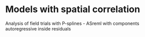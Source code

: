 # Models with spatial correlation
Analysis of field trials with P-splines - ASreml with components autoregressive inside residuals

